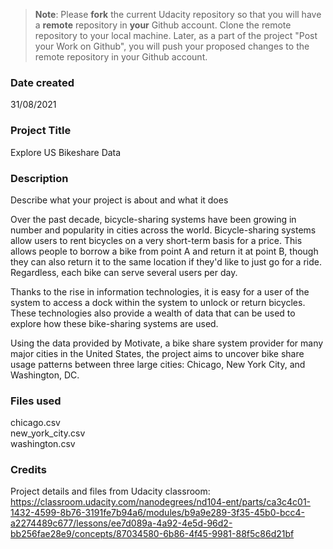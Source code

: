 >**Note**: Please **fork** the current Udacity repository so that you will have a **remote** repository in **your** Github account. Clone the remote repository to your local machine. Later, as a part of the project "Post your Work on Github", you will push your proposed changes to the remote repository in your Github account.

### Date created
31/08/2021

### Project Title
Explore US Bikeshare Data

### Description
Describe what your project is about and what it does

Over the past decade, bicycle-sharing systems have been growing in number and popularity in cities across the world. Bicycle-sharing systems allow users to rent bicycles on a very short-term basis for a price. This allows people to borrow a bike from point A and return it at point B, though they can also return it to the same location if they'd like to just go for a ride. Regardless, each bike can serve several users per day.

Thanks to the rise in information technologies, it is easy for a user of the system to access a dock within the system to unlock or return bicycles. These technologies also provide a wealth of data that can be used to explore how these bike-sharing systems are used.

Using the data provided by Motivate, a bike share system provider for many major cities in the United States, the project aims to uncover bike share usage patterns between three large cities: Chicago, New York City, and Washington, DC.

### Files used
chicago.csv<br/>
new_york_city.csv<br/>
washington.csv<br/>

### Credits
Project details and files from Udacity classroom:<br/>
https://classroom.udacity.com/nanodegrees/nd104-ent/parts/ca3c4c01-1432-4599-8b76-3191fe7b94a6/modules/b9a9e289-3f35-45b0-bcc4-a2274489c677/lessons/ee7d089a-4a92-4e5d-96d2-bb256fae28e9/concepts/87034580-6b86-4f45-9981-88f5c86d21bf
